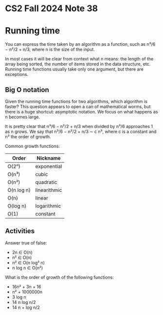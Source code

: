 # CS2 Fall 2024 Note 38

# Running time

You can express the time taken by an algorithm as a function, such as
n³/6 − n²/2 + n/3, where n is the size of the input.

In most cases it will be clear from context what n means: the length of the
array being sorted, the number of items stored in the data structure, etc.
Running time functions usually take only one argument, but there are exceptions.

## Big O notation

Given the running time functions for two algorithms, which algorithm is faster?
This question appears to open a can of mathematical worms, but there is a huge
shortcut: asymptotic notation.  We focus on what happens as n becomes large.

It is pretty clear that n³/6 − n²/2 + n/3 when divided by n³/6 approaches 1 as
n grows.  We say that n³/6 − n²/2 + n/3 ∼ c n³, where c is a constant and n³ the
order of growth.

Common growth functions:

Order      | Nickname
-|-
O(2ⁿ)      | exponential
O(n³)      | cubic
O(n²)      | quadratic
O(n log n) | linearithmic
O(n)       | linear
O(log n)   | logarithmic
O(1)       | constant

## Activities

Answer true of false:

* 2n ∈ O(n)
* n² ∈ O(n)
* n² ∈ O(n log² n)
* n log n ∈ O(n²)

What is the order of growth of the following functions:

* 16n² + 3n + 16
* n² + 1000000n
* 3 log n
* 14 n log n/2
* 14 n + log n/2
